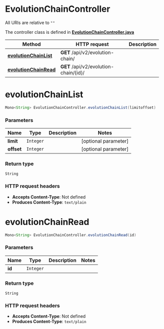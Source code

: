 # EvolutionChainController

All URIs are relative to `""`

The controller class is defined in **[EvolutionChainController.java](../../src/main/java/org/openapitools/controller/EvolutionChainController.java)**

Method | HTTP request | Description
------------- | ------------- | -------------
[**evolutionChainList**](#evolutionChainList) | **GET** /api/v2/evolution-chain/ | 
[**evolutionChainRead**](#evolutionChainRead) | **GET** /api/v2/evolution-chain/{id}/ | 

<a id="evolutionChainList"></a>
# **evolutionChainList**
```java
Mono<String> EvolutionChainController.evolutionChainList(limitoffset)
```



### Parameters
Name | Type | Description  | Notes
------------- | ------------- | ------------- | -------------
**limit** | `Integer` |  | [optional parameter]
**offset** | `Integer` |  | [optional parameter]

### Return type
`String`


### HTTP request headers
 - **Accepts Content-Type**: Not defined
 - **Produces Content-Type**: `text/plain`

<a id="evolutionChainRead"></a>
# **evolutionChainRead**
```java
Mono<String> EvolutionChainController.evolutionChainRead(id)
```



### Parameters
Name | Type | Description  | Notes
------------- | ------------- | ------------- | -------------
**id** | `Integer` |  |

### Return type
`String`


### HTTP request headers
 - **Accepts Content-Type**: Not defined
 - **Produces Content-Type**: `text/plain`

